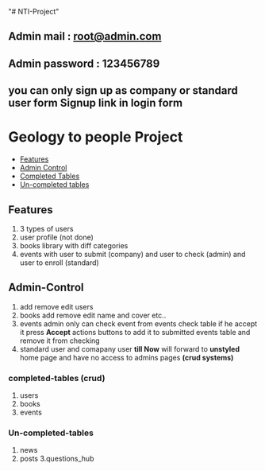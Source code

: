 "# NTI-Project" 

## Admin mail : root@admin.com 
## Admin password : 123456789 
## you can only sign up as company or standard user form Signup link in login form


# Geology to people Project


* [Features](#Features)
* [Admin Control](#Admin-Control)
* [Completed Tables](#completed-tables)
* [Un-completed tables](#Un-completed-tables)



## Features
1. 3 types of users 
2. user profile (not done)
3. books library with diff categories
4. events with user to submit (company) and user to check (admin) and user to enroll (standard)


## Admin-Control 

1. add remove edit users
2. books add remove edit name and cover etc..
3. events admin only can check event from events check table if he accept it press **Accept** actions buttons to add it to submitted events table and remove it from checking
4. standard user and comapany user **till Now** will forward to **unstyled** home page and have no access to admins pages **(crud systems)**

### completed-tables (crud)

1. users
2. books
3. events



### Un-completed-tables 

1. news
2. posts
3.questions_hub
